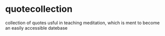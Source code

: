 # quotecollection
collection of quotes usful in teaching meditation, which is ment to become an easily accessible datebase
